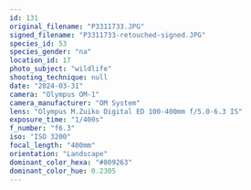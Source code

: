```yaml
---
id: 131
original_filename: "P3311733.JPG"
signed_filename: "P3311733-retouched-signed.JPG"
species_id: 53
species_gender: "na"
location_id: 17
photo_subject: "wildlife"
shooting_technique: null
date: "2024-03-31"
camera: "Olympus OM-1"
camera_manufacturer: "OM System"
lens: "Olympus M.Zuiko Digital ED 100-400mm f/5.0-6.3 IS"
exposure_time: "1/400s"
f_number: "f6.3"
iso: "ISO 3200"
focal_length: "400mm"
orientation: "Landscape"
dominant_color_hexa: "#809263"
dominant_color_hue: 0.2305
---
```

